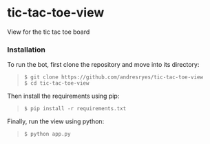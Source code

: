 # tic-tac-toe-view

View for the tic tac toe board

### Installation

To run the bot, first clone the repository and move into its directory:  
> `$ git clone https://github.com/andresryes/tic-tac-toe-view`  
> `$ cd tic-tac-toe-view`  

Then install the requirements using pip:  
> `$ pip install -r requirements.txt`  

Finally, run the view using python:    
> `$ python app.py`